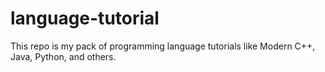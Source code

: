 # language-tutorial
This repo is my pack of programming language tutorials like Modern C++, Java, Python, and others.

